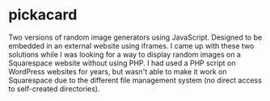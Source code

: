 # pickacard
Two versions of random image generators using JavaScript.
Designed to be embedded in an external website using iframes.
I came up with these two solutions while I was looking for a way to display random images on a Squarespace website without using PHP.
I had used a PHP script on WordPress websites for years, but wasn't able to make it work on Squarespace due to the different file management system (no direct access to self-created directories).
